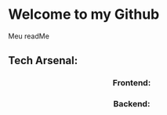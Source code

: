 # Welcome to my Github 
Meu readMe

## Tech Arsenal:
<div align="center">
  
### **Frontend:**
### **Backend:**

</div>

